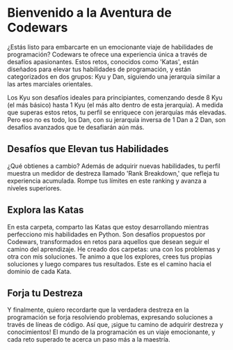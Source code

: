 # Bienvenido a la Aventura de Codewars

¿Estás listo para embarcarte en un emocionante viaje de habilidades de programación? Codewars te ofrece una experiencia única a través de desafíos apasionantes. Estos retos, conocidos como 'Katas', están diseñados para elevar tus habilidades de programación, y están categorizados en dos grupos: Kyu y Dan, siguiendo una jerarquía similar a las artes marciales orientales.

Los Kyu son desafíos ideales para principiantes, comenzando desde 8 Kyu (el más básico) hasta 1 Kyu (el más alto dentro de esta jerarquía). A medida que superas estos retos, tu perfil se enriquece con jerarquías más elevadas. Pero eso no es todo, los Dan, con su jerarquía inversa de 1 Dan a 2 Dan, son desafíos avanzados que te desafiarán aún más.

## Desafíos que Elevan tus Habilidades

¿Qué obtienes a cambio? Además de adquirir nuevas habilidades, tu perfil muestra un medidor de destreza llamado 'Rank Breakdown,' que refleja tu experiencia acumulada. Rompe tus límites en este ranking y avanza a niveles superiores.

## Explora las Katas

En esta carpeta, comparto las Katas que estoy desarrollando mientras perfecciono mis habilidades en Python. Son desafíos propuestos por Codewars, transformados en retos para aquellos que desean seguir el camino del aprendizaje. He creado dos carpetas: una con los problemas y otra con mis soluciones. Te animo a que los explores, crees tus propias soluciones y luego compares tus resultados. Este es el camino hacia el dominio de cada Kata.

## Forja tu Destreza

Y finalmente, quiero recordarte que la verdadera destreza en la programación se forja resolviendo problemas, expresando soluciones a través de líneas de código. Así que, ¡sigue tu camino de adquirir destreza y conocimientos! El mundo de la programación es un viaje emocionante, y cada reto superado te acerca un paso más a la maestría.


